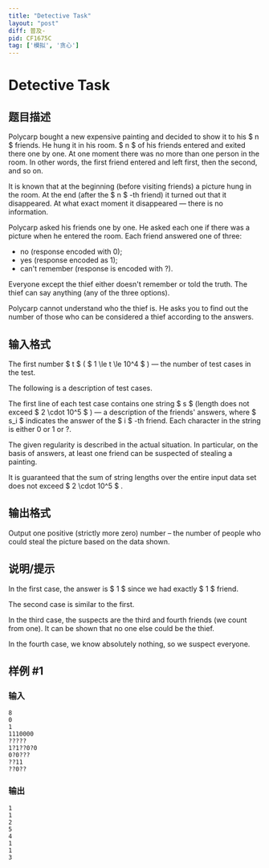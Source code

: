 ```yaml
---
title: "Detective Task"
layout: "post"
diff: 普及-
pid: CF1675C
tag: ['模拟', '贪心']
---
```


# Detective Task

## 题目描述

Polycarp bought a new expensive painting and decided to show it to his $ n $ friends. He hung it in his room. $ n $ of his friends entered and exited there one by one. At one moment there was no more than one person in the room. In other words, the first friend entered and left first, then the second, and so on.

It is known that at the beginning (before visiting friends) a picture hung in the room. At the end (after the $ n $ -th friend) it turned out that it disappeared. At what exact moment it disappeared — there is no information.

Polycarp asked his friends one by one. He asked each one if there was a picture when he entered the room. Each friend answered one of three:

- no (response encoded with 0);
- yes (response encoded as 1);
- can't remember (response is encoded with ?).

Everyone except the thief either doesn't remember or told the truth. The thief can say anything (any of the three options).

Polycarp cannot understand who the thief is. He asks you to find out the number of those who can be considered a thief according to the answers.

## 输入格式

The first number $ t $ ( $ 1 \le t \le 10^4 $ ) — the number of test cases in the test.

The following is a description of test cases.

The first line of each test case contains one string $ s $ (length does not exceed $ 2 \cdot 10^5 $ ) — a description of the friends' answers, where $ s_i $ indicates the answer of the $ i $ -th friend. Each character in the string is either 0 or 1 or ?.

The given regularity is described in the actual situation. In particular, on the basis of answers, at least one friend can be suspected of stealing a painting.

It is guaranteed that the sum of string lengths over the entire input data set does not exceed $ 2 \cdot 10^5 $ .

## 输出格式

Output one positive (strictly more zero) number – the number of people who could steal the picture based on the data shown.

## 说明/提示

In the first case, the answer is $ 1 $ since we had exactly $ 1 $ friend.

The second case is similar to the first.

In the third case, the suspects are the third and fourth friends (we count from one). It can be shown that no one else could be the thief.

In the fourth case, we know absolutely nothing, so we suspect everyone.

## 样例 #1

### 输入

```
8
0
1
1110000
?????
1?1??0?0
0?0???
??11
??0??
```

### 输出

```
1
1
2
5
4
1
1
3
```

